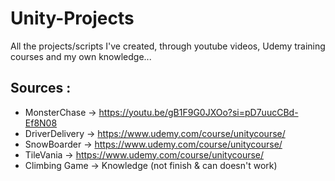 # Unity-Projects
All the projects/scripts I've created, through youtube videos, Udemy training courses and my own knowledge...

## Sources : 
  - MonsterChase -> https://youtu.be/gB1F9G0JXOo?si=pD7uucCBd-Ef8N08
  - DriverDelivery -> https://www.udemy.com/course/unitycourse/
  - SnowBoarder -> https://www.udemy.com/course/unitycourse/
  - TileVania -> https://www.udemy.com/course/unitycourse/
  - Climbing Game -> Knowledge (not finish & can doesn't work)
